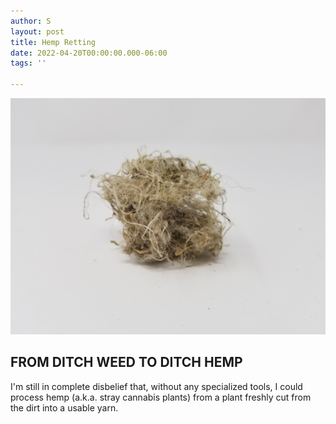 ```yaml
---
author: S
layout: post
title: Hemp Retting
date: 2022-04-20T00:00:00.000-06:00
tags: ''

---
```

![](/assets/20220420_181029.jpg)

## FROM DITCH WEED TO DITCH HEMP

I'm still in complete disbelief that, without any specialized tools, I could process hemp (a.k.a. stray cannabis plants) from a plant freshly cut from the dirt into a usable yarn.